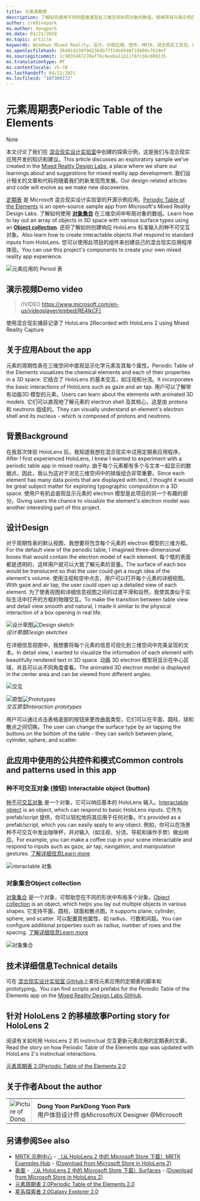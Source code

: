 ```yaml
---
title: 元素周期表
description: 了解如何使用不同的图面类型在三维空间布局对象的数组，使用带有元素示例应用的定期表的对象集合。
author: cre8ivepark
ms.author: dongpark
ms.date: 03/21/2018
ms.topic: article
keywords: Windows Mixed Reality，设计，示例应用，控件，MRTK，混合现实工具包，Unity，示例应用，示例应用，开源，Microsoft Store，HoloLens，混合现实耳机，windows Mixed Reality 耳机，虚拟现实耳机
ms.openlocfilehash: 36491d230f9d236db77f34b9540f19609c7619ef
ms.sourcegitcommit: 1c9035487270af76c6eaba11b11f6fc56c008135
ms.translationtype: MT
ms.contentlocale: zh-CN
ms.lasthandoff: 04/13/2021
ms.locfileid: "107300172"
---
```

# <a name="periodic-table-of-the-elements"></a><span data-ttu-id="e12b3-104">元素周期表</span><span class="sxs-lookup"><span data-stu-id="e12b3-104">Periodic Table of the Elements</span></span>

>[!NOTE]
><span data-ttu-id="e12b3-105">本文讨论了我们在 [混合现实设计实验室](https://github.com/Microsoft/MRDesignLabs_Unity)中创建的探索示例，这是我们与混合现实应用开发的知识和建议。</span><span class="sxs-lookup"><span data-stu-id="e12b3-105">This article discusses an exploratory sample we’ve created in the [Mixed Reality Design Labs](https://github.com/Microsoft/MRDesignLabs_Unity), a place where we share our learnings about and suggestions for mixed reality app development.</span></span> <span data-ttu-id="e12b3-106">我们设计相关的文章和代码将随着我们的新发现而发展。</span><span class="sxs-lookup"><span data-stu-id="e12b3-106">Our design-related articles and code will evolve as we make new discoveries.</span></span>

<span data-ttu-id="e12b3-107">[定期表](https://github.com/Microsoft/MRDesignLabs_Unity_PeriodicTable) 是 Microsoft 混合现实设计实验室的开源示例应用。</span><span class="sxs-lookup"><span data-stu-id="e12b3-107">[Periodic Table of the Elements](https://github.com/Microsoft/MRDesignLabs_Unity_PeriodicTable) is an open-source sample app from Microsoft's Mixed Reality Design Labs.</span></span> <span data-ttu-id="e12b3-108">了解如何使用 **[对象集合](../../design/object-collection.md)** 在三维空间中布局对象的数组。</span><span class="sxs-lookup"><span data-stu-id="e12b3-108">Learn how to lay out an array of objects in 3D space with various surface types using an **[Object collection](../../design/object-collection.md)**.</span></span> <span data-ttu-id="e12b3-109">还将了解如何创建响应 HoloLens 标准输入的种不可交互对象。</span><span class="sxs-lookup"><span data-stu-id="e12b3-109">Also learn how to create interactable objects that respond to standard inputs from HoloLens.</span></span> <span data-ttu-id="e12b3-110">您可以使用此项目的组件来创建自己的混合现实应用程序体验。</span><span class="sxs-lookup"><span data-stu-id="e12b3-110">You can use this project's components to create your own mixed reality app experience.</span></span>

![元素应用的 Period 表](images/640px-periodictable-hero.jpg)

## <a name="demo-video"></a><span data-ttu-id="e12b3-112">演示视频</span><span class="sxs-lookup"><span data-stu-id="e12b3-112">Demo video</span></span> 
> [!VIDEO https://www.microsoft.com/en-us/videoplayer/embed/RE4IkCF]

<span data-ttu-id="e12b3-113">使用混合现实捕获记录了 HoloLens 2</span><span class="sxs-lookup"><span data-stu-id="e12b3-113">Recorded with HoloLens 2 using Mixed Reality Capture</span></span>

## <a name="about-the-app"></a><span data-ttu-id="e12b3-114">关于应用</span><span class="sxs-lookup"><span data-stu-id="e12b3-114">About the app</span></span>

<span data-ttu-id="e12b3-115">元素的周期性表在三维空间中直观显示化学元素及其每个属性。</span><span class="sxs-lookup"><span data-stu-id="e12b3-115">Periodic Table of the Elements visualizes the chemical elements and each of their properties in a 3D space.</span></span> <span data-ttu-id="e12b3-116">它结合了 HoloLens 的基本交互，如注视和分流。</span><span class="sxs-lookup"><span data-stu-id="e12b3-116">It incorporates the basic interactions of HoloLens such as gaze and air tap.</span></span> <span data-ttu-id="e12b3-117">用户可以了解带有动画3D 模型的元素。</span><span class="sxs-lookup"><span data-stu-id="e12b3-117">Users can learn about the elements with animated 3D models.</span></span> <span data-ttu-id="e12b3-118">它们可以直观地了解元素的 electron shell 及其核心，这是由 protons 和 neutrons 组成的。</span><span class="sxs-lookup"><span data-stu-id="e12b3-118">They can visually understand an element's electron shell and its nucleus - which is composed of protons and neutrons.</span></span>

## <a name="background"></a><span data-ttu-id="e12b3-119">背景</span><span class="sxs-lookup"><span data-stu-id="e12b3-119">Background</span></span>

<span data-ttu-id="e12b3-120">在我首次体验 HoloLens 后，我知道我想在混合现实中试用定期表应用程序。</span><span class="sxs-lookup"><span data-stu-id="e12b3-120">After I first experienced HoloLens, I knew I wanted to experiment with a periodic table app in mixed reality.</span></span> <span data-ttu-id="e12b3-121">由于每个元素都有多个与文本一起显示的数据点，因此，我认为这对于浏览三维空间中的排版组合非常重要。</span><span class="sxs-lookup"><span data-stu-id="e12b3-121">Since each element has many data points that are displayed with text, I thought it would be great subject matter for exploring typographic composition in a 3D space.</span></span> <span data-ttu-id="e12b3-122">使用户有机会直观显示元素的 electron 模型是此项目的另一个有趣的部分。</span><span class="sxs-lookup"><span data-stu-id="e12b3-122">Giving users the chance to visualize the element's electron model was another interesting part of this project.</span></span>

## <a name="design"></a><span data-ttu-id="e12b3-123">设计</span><span class="sxs-lookup"><span data-stu-id="e12b3-123">Design</span></span>

<span data-ttu-id="e12b3-124">对于周期性表的默认视图，我想要将包含每个元素的 electron 模型的三维方框。</span><span class="sxs-lookup"><span data-stu-id="e12b3-124">For the default view of the periodic table, I imagined three-dimensional boxes that would contain the electron model of each element.</span></span> <span data-ttu-id="e12b3-125">每个框的表面都是透明的，这样用户就可以大致了解元素的音量。</span><span class="sxs-lookup"><span data-stu-id="e12b3-125">The surface of each box would be translucent so that the user could get a rough idea of the element's volume.</span></span> <span data-ttu-id="e12b3-126">使用注视和空中点击，用户可以打开每个元素的详细视图。</span><span class="sxs-lookup"><span data-stu-id="e12b3-126">With gaze and air tap, the user could open up a detailed view of each element.</span></span> <span data-ttu-id="e12b3-127">为了使表视图和详细信息视图之间的过渡平滑和自然，我使其类似于实际生活中打开的方框的物理交互。</span><span class="sxs-lookup"><span data-stu-id="e12b3-127">To make the transition between table view and detail view smooth and natural, I made it similar to the physical interaction of a box opening in real life.</span></span>

<span data-ttu-id="e12b3-128">![设计草图](images/640px-sketch20170406.jpg)</span><span class="sxs-lookup"><span data-stu-id="e12b3-128">![Design sketch](images/640px-sketch20170406.jpg)</span></span><br>
<span data-ttu-id="e12b3-129">*设计草图*</span><span class="sxs-lookup"><span data-stu-id="e12b3-129">*Design sketches*</span></span>

<span data-ttu-id="e12b3-130">在详细信息视图中，我想要将每个元素的信息可视化到三维空间中完美呈现的文本。</span><span class="sxs-lookup"><span data-stu-id="e12b3-130">In detail view, I wanted to visualize the information of each element with beautifully rendered text in 3D space.</span></span> <span data-ttu-id="e12b3-131">动画 3D electron 模型将显示在中心区域，并且可以从不同角度查看。</span><span class="sxs-lookup"><span data-stu-id="e12b3-131">The animated 3D electron model is displayed in the center area and can be viewed from different angles.</span></span>

![交互](images/640px-periodictable-interaction.jpg)

<span data-ttu-id="e12b3-133">![原型](images/640px-periodictable-prototypes.jpg)</span><span class="sxs-lookup"><span data-stu-id="e12b3-133">![Prototypes](images/640px-periodictable-prototypes.jpg)</span></span><br>
<span data-ttu-id="e12b3-134">*交互原型*</span><span class="sxs-lookup"><span data-stu-id="e12b3-134">*Interaction prototypes*</span></span>

<span data-ttu-id="e12b3-135">用户可以通过点击表格底部的按钮来更改曲面类型，它们可以在平面、圆柱、球和散点之间切换。</span><span class="sxs-lookup"><span data-stu-id="e12b3-135">The user can change the surface type by air tapping the buttons on the bottom of the table - they can switch between plane, cylinder, sphere, and scatter.</span></span>

## <a name="common-controls-and-patterns-used-in-this-app"></a><span data-ttu-id="e12b3-136">此应用中使用的公共控件和模式</span><span class="sxs-lookup"><span data-stu-id="e12b3-136">Common controls and patterns used in this app</span></span>

### <a name="interactable-object-button"></a><span data-ttu-id="e12b3-137">种不可交互对象 (按钮) </span><span class="sxs-lookup"><span data-stu-id="e12b3-137">Interactable object (button)</span></span>

<span data-ttu-id="e12b3-138">[种不可交互对象](../../design/interactable-object.md) 是一个对象，它可以响应基本的 HoloLens 输入。</span><span class="sxs-lookup"><span data-stu-id="e12b3-138">[Interactable object](../../design/interactable-object.md) is an object, which can respond to basic HoloLens inputs.</span></span> <span data-ttu-id="e12b3-139">它作为 prefab/script 提供，你可以轻松地将其应用于任何对象。</span><span class="sxs-lookup"><span data-stu-id="e12b3-139">It's provided as a prefab/script, which you can easily apply to any object.</span></span> <span data-ttu-id="e12b3-140">例如，你可以在场景种不可交互中发出咖啡杯，并对输入（如注视、分流、导航和操作手势）做出响应。</span><span class="sxs-lookup"><span data-stu-id="e12b3-140">For example, you can make a coffee cup in your scene interactable and respond to inputs such as gaze, air tap, navigation, and manipulation gestures.</span></span> [<span data-ttu-id="e12b3-141">了解详细信息</span><span class="sxs-lookup"><span data-stu-id="e12b3-141">Learn more</span></span>](../../design/interactable-object.md)

![nteractable 对象](images/640px-periodictable-interactableobject.jpg)

### <a name="object-collection"></a><span data-ttu-id="e12b3-143">对象集合</span><span class="sxs-lookup"><span data-stu-id="e12b3-143">Object collection</span></span>

<span data-ttu-id="e12b3-144">[对象集合](../../design/object-collection.md) 是一个对象，可帮助您在不同的形状中布局多个对象。</span><span class="sxs-lookup"><span data-stu-id="e12b3-144">[Object collection](../../design/object-collection.md) is an object, which helps you lay out multiple objects in various shapes.</span></span> <span data-ttu-id="e12b3-145">它支持平面、圆柱、球面和散点图。</span><span class="sxs-lookup"><span data-stu-id="e12b3-145">It supports plane, cylinder, sphere, and scatter.</span></span> <span data-ttu-id="e12b3-146">可以配置其他属性，如 radius、行数和间距。</span><span class="sxs-lookup"><span data-stu-id="e12b3-146">You can configure additional properties such as radius, number of rows and the spacing.</span></span> [<span data-ttu-id="e12b3-147">了解详细信息</span><span class="sxs-lookup"><span data-stu-id="e12b3-147">Learn more</span></span>](../../design/object-collection.md)

![对象集合](images/640px-periodictable-collections.jpg)

## <a name="technical-details"></a><span data-ttu-id="e12b3-149">技术详细信息</span><span class="sxs-lookup"><span data-stu-id="e12b3-149">Technical details</span></span>

<span data-ttu-id="e12b3-150">可在 [混合现实设计实验室 GitHub](https://github.com/Microsoft/MRDesignLabs_Unity_PeriodicTable)上查找元素应用的定期表的脚本和 prototyping。</span><span class="sxs-lookup"><span data-stu-id="e12b3-150">You can find scripts and prefabs for the Periodic Table of the Elements app on the [Mixed Reality Design Labs GitHub](https://github.com/Microsoft/MRDesignLabs_Unity_PeriodicTable).</span></span>

## <a name="porting-story-for-hololens-2"></a><span data-ttu-id="e12b3-151">针对 HoloLens 2 的移植故事</span><span class="sxs-lookup"><span data-stu-id="e12b3-151">Porting story for HoloLens 2</span></span>

<span data-ttu-id="e12b3-152">阅读有关如何用 HoloLens 2 的 instinctual 交互更新元素应用的定期表的文章。</span><span class="sxs-lookup"><span data-stu-id="e12b3-152">Read the story on how Periodic Table of the Elements app was updated with HoloLens 2's instinctual interactions.</span></span>

[<span data-ttu-id="e12b3-153">元素周期表 2.0</span><span class="sxs-lookup"><span data-stu-id="e12b3-153">Periodic Table of the Elements 2.0</span></span>](https://medium.com/@dongyoonpark/bringing-the-periodic-table-of-the-elements-app-to-hololens-2-with-mrtk-v2-a6e3d8362158)




## <a name="about-the-author"></a><span data-ttu-id="e12b3-154">关于作者</span><span class="sxs-lookup"><span data-stu-id="e12b3-154">About the author</span></span>

<table style="border-collapse:collapse" padding-left="0px">
<tr>
<td style="border-style: none" width="60px"><img alt="Picture of Dong Yoon Park" width="60" height="60" src="images/dongyoonpark.jpg"></td>
<td style="border-style: none"><span data-ttu-id="e12b3-155"><b>Dong Yoon Park</b></span><span class="sxs-lookup"><span data-stu-id="e12b3-155"><b>Dong Yoon Park</b></span></span><br><span data-ttu-id="e12b3-156">用户体验设计师 @Microsoft</span><span class="sxs-lookup"><span data-stu-id="e12b3-156">UX Designer @Microsoft</span></span></td>
</tr>
</table>

## <a name="see-also"></a><span data-ttu-id="e12b3-157">另请参阅</span><span class="sxs-lookup"><span data-stu-id="e12b3-157">See also</span></span>

* <span data-ttu-id="e12b3-158">[MRTK 示例中心](https://docs.microsoft.com/windows/mixed-reality/mrtk-unity/features/example-scenes/example-hub) - [（从 HoloLens 2 中的 Microsoft Store 下载）](https://www.microsoft.com/en-us/p/mrtk-examples-hub/9mv8c39l2sj4)</span><span class="sxs-lookup"><span data-stu-id="e12b3-158">[MRTK Examples Hub](https://docs.microsoft.com/windows/mixed-reality/mrtk-unity/features/example-scenes/example-hub) - [(Download from Microsoft Store in HoloLens 2)](https://www.microsoft.com/en-us/p/mrtk-examples-hub/9mv8c39l2sj4)</span></span>
* <span data-ttu-id="e12b3-159">[表面](sampleapp-surfaces.md) - [（从 HoloLens 2 中的 Microsoft Store 下载）](https://www.microsoft.com/en-us/p/surfaces/9nvkpv3sk3x0)</span><span class="sxs-lookup"><span data-stu-id="e12b3-159">[Surfaces](sampleapp-surfaces.md) - [(Download from Microsoft Store in HoloLens 2)](https://www.microsoft.com/en-us/p/surfaces/9nvkpv3sk3x0)</span></span>
* [<span data-ttu-id="e12b3-160">元素周期表 2.0</span><span class="sxs-lookup"><span data-stu-id="e12b3-160">Periodic Table of the Elements 2.0</span></span>](https://medium.com/@dongyoonpark/bringing-the-periodic-table-of-the-elements-app-to-hololens-2-with-mrtk-v2-a6e3d8362158)
* [<span data-ttu-id="e12b3-161">星系探索者 2.0</span><span class="sxs-lookup"><span data-stu-id="e12b3-161">Galaxy Explorer 2.0</span></span>](galaxy-explorer-update.md)